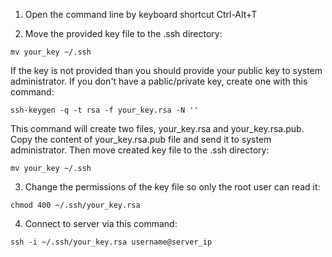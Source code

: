 
1. Open the command line by keyboard shortcut Ctrl-Alt+T

2. Move the provided key file to the .ssh directory:

`mv your_key ~/.ssh`

If the key is not provided than you should provide your public key to system administrator. 
If you don't have a pablic/private key, create one with this command:

`ssh-keygen -q -t rsa -f your_key.rsa -N ''`

This command will create two files, your_key.rsa and your_key.rsa.pub. Copy the content of your_key.rsa.pub file and send it to system administrator.
Then move created key file to the .ssh directory:

`mv your_key ~/.ssh`

3. Change the permissions of the key file so only the root user can read it:

`chmod 400 ~/.ssh/your_key.rsa`

4. Connect to server via this command:

`ssh -i ~/.ssh/your_key.rsa username@server_ip`
